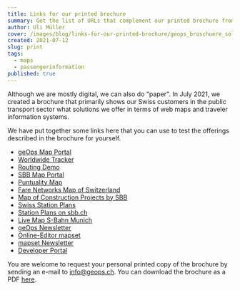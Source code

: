 ```yaml
---
title: Links for our printed brochure
summary: Get the list of URLs that complement our printed brochure from July 2021.
author: Uli Müller
cover: /images/blog/links-for-our-printed-brochure/geops_broschuere_solutions_rz_druck.png
created: 2021-07-12
slug: print
tags:
  - maps
  - passengerinformation
published: true
---
```

Although we are mostly digital, we can also do "paper". In July 2021, we created a brochure that primarily shows our Swiss customers in the public transport sector what solutions we offer in terms of web maps and traveler information systems.

We have put together some links here that you can use to test the offerings described in the brochure for yourself.

* [geOps Map Portal](https://mobility.portal.geops.io?lang=en)
* [Worldwide Tracker](https://tracker.geops.ch?lang=en)
* [Routing Demo](https://routing-demo.geops.io)
* [SBB Map Portal](https://maps.trafimage.ch?lang=en)
* [Puntuality Map](https://maps2.trafimage.ch/ch.sbb.netzkarte?layers=ch.sbb.puenktlichkeit-all&lang=en)
* [Fare Networks Map of Switzerland](https://maps2.trafimage.ch/ch.sbb.tarifverbundkarte.public?lang=en)
* [Map of Construction Projects by SBB](https://company.sbb.ch/en/the-company/projects/map.html)
* [Swiss Station Plans](https://plans.trafimage.ch?lang=en)
* [Station Plans on sbb.ch](https://www.sbb.ch/en/station-services.html)
* [Live Map S-Bahn Munich](https://s-bahn-muenchen-live.de/)
* [geOps Newsletter](https://geops.ch/en/newsletter)
* [Online-Editor mapset](https://mapset.io)
* [mapset Newsletter](https://geops.sh/mapset)
* [Developer Portal](https://developer.geops.io)

You are welcome to request your personal printed copy of the brochure by sending an e-mail to [info@geops.ch](mailto:info@geops.ch). You can download the brochure as a PDF [here](/images/geops_broschuere_solutions_web_EN.pdf).